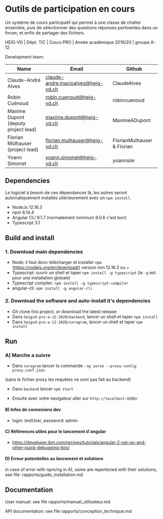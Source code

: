 # Outils de participation en cours

Un système de cours participatif qui permet à une classe de chatter ensemble, puis de sélectionner des questions réponses pertinentes dans un forum, et enfin de partager des fichiers.   

HEIG-VD  |  Dépt. TIC  |  Cours PRO  |  Année académique 2019/20 | groupe A-12

Development team:

| Name                                 | Email                              | Github       |
|--------------------------------------|------------------------------------|--------------|
| Claude-André Alves                   | claude-andre.inacioalves@heig-vd.ch| ClaudeAlves  |
| Robin Cuénoud                        | robin.cuenoud@heig-vd.ch           | robincuenoud |
| Maxime Dupont (deputy project lead)  | maxime.dupont@heig-vd.ch           | MaximeADupont|
| Florian Mülhauser (project lead)     | florian.mulhauser@heig-vd.ch       | FlorianMulhauser & Florian |
| Yoann Simonet  | yoann.simonet@heig-vd.ch    | yoannsim   |

## Dependencies

Le logiciel à besoin de ces dépendances là, les autres seront automatiquement installés ultérieurement avec un `npm install`.

* NodeJs 12.16.3
* npm 6.14.4
* Angular CLI 9.1.7 (normalement minimum 9.0.6 c'est bon)
* Typescript 3.1

## Build and install

### 1. Download main dependencies

* Node: il faut donc télécharger et installer `npm` (https://nodejs.org/en/download/) version min 12.16.3 ou +
* Typescript: ouvrir un shell et taper `npm install -g typescript` (le `-g` est pour une installation globale)
* Typescript compiler: `npm install -g typescript-compiler`
* angular-cli: `npm install -g angular-cli`

### 2. Download the software and auto-install it's dependencies

* Git clone this project, or download the latest release 
* Dans `heigvd-pro-a-12-2020/backend`, lancer un shell et taper `npm install`
* Dans `heigvd-pro-a-12-2020/corogram`, lancer un shell et taper `npm install` 

## Run

### A) Marche a suivre
* Dans `corogram` lancer la commande : `ng serve --proxy-config proxy.conf.json` 

(sans le fichier proxy les requêtes ne sont pas fait au backend)

* Dans `backend` lancer `npm start` 

* Ensuite avec votre navigateur aller sur `http://localhost:4200/` 

#### B) Infos de connexions dev

* login: testUser, password: admin

#### C) Références utiles pour le lancement d'angular 
* https://developer.ibm.com/recipes/tutorials/angular-2-set-up-and-other-quick-debugging-tips/

#### D) Erreur potentielles au lancement et solutions

in case of error with npm/ng in A), some are repertoried with their solutions, see file: rapports/guide_installation.md

## Documentation

User manual: see file rapports/manuel_utilisateur.md

API documentation: see file rapports/conception_technique.md

